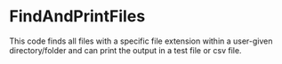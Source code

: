 # FindAndPrintFiles
This code finds all files with a specific file extension within a user-given directory/folder and can print the output in a test file or csv file.
